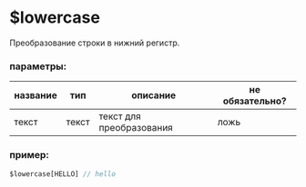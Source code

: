 # $lowercase
Преобразование строки в нижний регистр.

### параметры:
| название | тип | описание | не обязательно? |
| ---- | ---- | ----------- | -------- | 
| текст | текст | текст для преобразования| ложь |

### пример:

```js
$lowercase[HELLO] // hello
```

